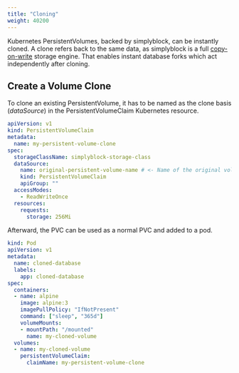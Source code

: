```yaml
---
title: "Cloning"
weight: 40200
---
```


Kubernetes PersistentVolumes, backed by simplyblock, can be instantly cloned. A clone refers back to the same data, as
simplyblock is a full [copy-on-write](../../important-notes/terminology.md#cow-copy-on-write) storage engine. That
enables instant database forks which act independently after cloning.

## Create a Volume Clone

To clone an existing PersistentVolume, it has to be named as the clone basis (_dataSource_) in the PersistentVolumeClaim
Kubernetes resource.

```yaml title="PersistentVolumeClaim to clone an existing volume"
apiVersion: v1
kind: PersistentVolumeClaim
metadata:
  name: my-persistent-volume-clone
spec:
  storageClassName: simplyblock-storage-class
  dataSource:
    name: original-persistent-volume-name # <- Name of the original volume
    kind: PersistentVolumeClaim
    apiGroup: ""
  accessModes:
    - ReadWriteOnce
  resources:
    requests:
      storage: 256Mi
```

Afterward, the PVC can be used as a normal PVC and added to a pod.

```yaml title="Using the cloned PersistentVolumeClaim"
kind: Pod
apiVersion: v1
metadata:
  name: cloned-database
  labels:
    app: cloned-database
spec:
  containers:
  - name: alpine
    image: alpine:3
    imagePullPolicy: "IfNotPresent"
    command: ["sleep", "365d"]
    volumeMounts:
    - mountPath: "/mounted"
      name: my-cloned-volume
  volumes:
  - name: my-cloned-volume
    persistentVolumeClaim:
      claimName: my-persistent-volume-clone
```
